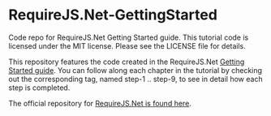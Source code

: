 # RequireJS.Net-GettingStarted
Code repo for RequireJS.Net Getting Started guide.
This tutorial code is licensed under the MIT license. Please see the LICENSE file for details.

This repository features the code created in the RequireJS.Net [Getting Started guide](https://github.com/aquamoth/RequireJSDotNet/wiki/Getting-Started). You can follow along each chapter in the tutorial by checking out the corresponding tag, named step-1 .. step-9, to see in detail how each step is completed.

The official repository for [RequireJS.Net is found here](https://github.com/vtfuture/RequireJSDotNet).
